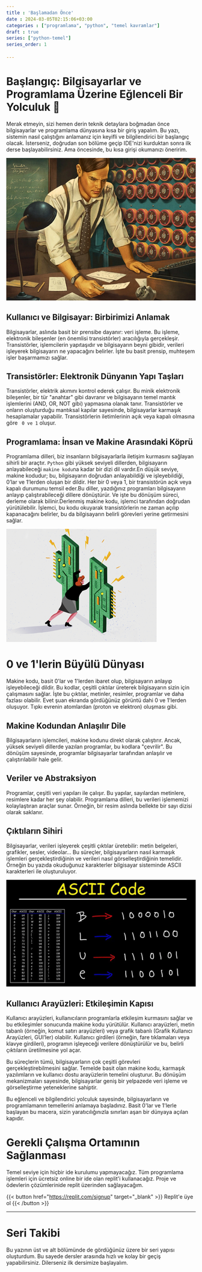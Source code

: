 ```yaml
---
title : 'Başlamadan Önce'
date : 2024-03-05T02:15:06+03:00
categories : ["programlama", "python", "temel kavramlar"]
draft : true
series: ["python-temel"]
series_order: 1

---
```


# Başlangıç: Bilgisayarlar ve Programlama Üzerine Eğlenceli Bir Yolculuk 🚀

Merak etmeyin, sizi hemen derin teknik detaylara boğmadan önce bilgisayarlar ve programlama dünyasına kısa bir giriş yapalım. Bu yazı, sistemin nasıl çalıştığını anlamanız için keyifli ve bilgilendirici bir başlangıç olacak. İsterseniz, doğrudan son bölüme geçip IDE'nizi kurduktan sonra ilk derse başlayabilirsiniz. Ama öncesinde, bu kısa girişi okumanızı öneririm.

![turing](turing.webp)

## Kullanıcı ve Bilgisayar: Birbirimizi Anlamak

Bilgisayarlar, aslında basit bir prensibe dayanır: veri işleme. Bu işleme, elektronik bileşenler (en önemlisi transistörler) aracılığıyla gerçekleşir. Transistörler, işlemcilerin yapıtaşıdır ve bilgisayarın beyni gibidir, verileri işleyerek bilgisayarın ne yapacağını belirler. İşte bu basit prensip, muhteşem işler başarmamızı sağlar.

## Transistörler: Elektronik Dünyanın Yapı Taşları

Transistörler, elektrik akımını kontrol ederek çalışır. Bu minik elektronik bileşenler, bir tür "anahtar" gibi davranır ve bilgisayarın temel mantık işlemlerini (AND, OR, NOT gibi) yapmasına olanak tanır. Transistörler ve onların oluşturduğu mantıksal kapılar sayesinde, bilgisayarlar karmaşık hesaplamalar yapabilir. Transistörlerin iletimlerinin açık veya kapalı olmasına göre <code> 0 ve 1</code> oluşur.

## Programlama: İnsan ve Makine Arasındaki Köprü

Programlama dilleri, biz insanların bilgisayarlarla iletişim kurmasını sağlayan sihirli bir araçtır. `Python` gibi yüksek seviyeli dillerden, bilgisayarın anlayabileceği `makine kodu`na kadar bir dizi dil vardır.En düşük seviye, makine kodudur; bu, bilgisayarın doğrudan anlayabildiği ve işleyebildiği, 0’lar ve 1’lerden oluşan bir dildir. Her bir 0 veya 1, bir transistörün açık veya kapalı durumunu temsil eder.Bu diller, yazdığınız programları bilgisayarın anlayıp çalıştırabileceği dillere dönüştürür. Ve işte bu dönüşüm süreci, derleme olarak bilinir.Derlenmiş makine kodu, işlemci tarafından doğrudan yürütülebilir. İşlemci, bu kodu okuyarak transistörlerin ne zaman açılıp kapanacağını belirler, bu da bilgisayarın belirli görevleri yerine getirmesini sağlar.

![computer-human](computer-human.png)

# 0 ve 1'lerin Büyülü Dünyası

Makine kodu, basit 0'lar ve 1'lerden ibaret olup, bilgisayarın anlayıp işleyebileceği dildir. Bu kodlar, çeşitli çıktılar üreterek bilgisayarın sizin için çalışmasını sağlar. İşte bu çıktılar, metinler, resimler, programlar ve daha fazlası olabilir. Evet şuan ekranda gördüğünüz görüntü dahi 0 ve 1'lerden oluşuyor. Tıpkı evrenin atomlardan (proton ve elektron) oluşması gibi. 

## Makine Kodundan Anlaşılır Dile

Bilgisayarların işlemcileri, makine kodunu direkt olarak çalıştırır. Ancak, yüksek seviyeli dillerde yazılan programlar, bu kodlara "çevrilir". Bu dönüşüm sayesinde, programlar bilgisayarlar tarafından anlaşılır ve çalıştırılabilir hale gelir.

## Veriler ve Abstraksiyon

Programlar, çeşitli veri yapıları ile çalışır. Bu yapılar, sayılardan metinlere, resimlere kadar her şey olabilir. Programlama dilleri, bu verileri işlememizi kolaylaştıran araçlar sunar. Örneğin, bir resim aslında bellekte bir sayı dizisi olarak saklanır.

## Çıktıların Sihiri

Bilgisayarlar, verileri işleyerek çeşitli çıktılar üretebilir: metin belgeleri, grafikler, sesler, videolar... Bu süreçler, bilgisayarların nasıl karmaşık işlemleri gerçekleştirdiğinin ve verileri nasıl görselleştirdiğinin temelidir. Örneğin bu yazıda okuduğunuz karakterler bilgisayar sisteminde ASCII karakterleri ile oluşturuluyor. 

![ASCII](ascii.webp)

## Kullanıcı Arayüzleri: Etkileşimin Kapısı

Kullanıcı arayüzleri, kullanıcıların programlarla etkileşim kurmasını sağlar ve bu etkileşimler sonucunda makine kodu yürütülür. Kullanıcı arayüzleri, metin tabanlı (örneğin, komut satırı arayüzleri) veya grafik tabanlı (Grafik Kullanıcı Arayüzleri, GUI’ler) olabilir. Kullanıcı girdileri (örneğin, fare tıklamaları veya klavye girdileri), programın işleyeceği verilere dönüştürülür ve bu, belirli çıktıların üretilmesine yol açar.

Bu süreçlerin tümü, bilgisayarların çok çeşitli görevleri gerçekleştirebilmesini sağlar. Temelde basit olan makine kodu, karmaşık yazılımların ve kullanıcı dostu arayüzlerin temelini oluşturur. Bu dönüşüm mekanizmaları sayesinde, bilgisayarlar geniş bir yelpazede veri işleme ve görselleştirme yeteneklerine sahiptir.

Bu eğlenceli ve bilgilendirici yolculuk sayesinde, bilgisayarların ve programlamanın temellerini anlamaya başladınız. Basit 0'lar ve 1'lerle başlayan bu macera, sizin yaratıcılığınızla sınırları aşan bir dünyaya açılan kapıdır.

# Gerekli Çalışma Ortamının Sağlanması 

Temel seviye için hiçbir ide kurulumu yapmayacağız. Tüm programlama işlemleri için ücretsiz online bir ide olan replit'i kullanacağız.
Proje ve ödevlerin çözümlerinide replit üzerinden sağlayacağım. 

{{< button href="https://replit.com/signup" target="_blank" >}}
Replit'e üye ol
{{< /button >}}

---


# Seri Takibi 

Bu yazının üst ve alt bölümünde de gördüğünüz üzere bir seri yapısı oluşturdum. Bu sayede dersler arasında hızlı ve kolay bir geçiş yapabilirsiniz.
Dilerseniz ilk dersimize başlayalım.